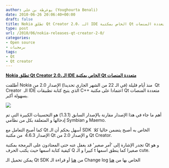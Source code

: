 ```yaml
---
author: يوغرطة بن علي (Youghourta Benali)
date: 2010-06-26 20:06:40+00:00
draft: false
title: Nokia تطلق Qt Creator 2.0، الـ IDE الخاص بمكتبة Qt متعددة المنصات
type: post
url: /2010/06/nokia-releases-qt-creator-2-0/
categories:
- Open source
- برمجيات
tags:
- Qt
- Qt creator
---
```


[**Nokia تطلق Qt Creator 2.0، الـ IDE الخاص بمكتبة Qt متعددة المنصات**](https://www.it-scoop.com/2010/06/nokia-releases-qt-creator-2-0)


أطلقت Nokia منذ أيام قليلة (في الـ 22 من الشهر الجاري تحديدا) الإصدار 2.0 من  Qt Creator  الـ IDE الذي يتيح كتابة تطبيقات C++ اعتمادا على مكتبة Qt متعددة المنصات بسهولة أكبر.

[![](https://www.it-scoop.com/wp-content/uploads/2010/06/Qt-Creator-Logo.png)
](https://www.it-scoop.com/2010/06/nokia-releases-qt-creator-2-0)

أهم ما جاء في هذا الإصدار مقارنة بالإصدار السابق (1.3.1) هو التحسينات الكبيرة التي تم إدخالها و المتعلقة بكل من نظامي Symbian و Maemo.

كما أصبح التعامل مع Qt أسهل بحكم أن الـ SDK الخاص به أصبح يتضمن حاليا كلا  الإصدار 4.6.3  من مكتبة Qt و الإصدار 2.0 من Qt Creator.

تجدر الإشارة إلى 'أمر صغير' قد يغفل عنه حتى المعتادون على البرمجة بمكتبة Qt و هو كيفية كتابة اسمها حيث يكتب الحرف Q كبيرا و الـ t صغيرا كما ينطق اسمها cute.

يمكن تحميل الـ Qt SDK من [هنا](http://qt.nokia.com/downloads) أو قراءة الـ Change log الخاص بها من [هنا](http://qt.nokia.com/developer/changes/changes-qtcreator-2.0)
